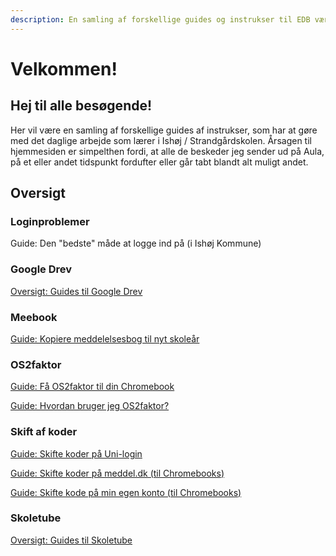 ```yaml
---
description: En samling af forskellige guides og instrukser til EDB værktøjer
---
```


# Velkommen!

## Hej til alle besøgende!

Her vil være en samling af forskellige guides af instrukser, som har at gøre med det daglige arbejde som lærer i Ishøj / Strandgårdskolen. Årsagen til hjemmesiden er simpelthen fordi, at alle de beskeder jeg sender ud på Aula, på et eller andet tidspunkt fordufter eller går tabt blandt alt muligt andet.



## Oversigt

### Loginproblemer

Guide: Den "bedste" måde at logge ind på (i Ishøj Kommune)

### Google Drev

[Oversigt: Guides til Google Drev](google-drev/oversigt/)

### Meebook

[Guide: Kopiere meddelelsesbog til nyt skoleår](meebook/kopiere-meddelsesbog-til-nyt-skolear.md)

### OS2faktor

[Guide: Få OS2faktor til din Chromebook](os2faktor/fa-os2faktor-til-din-chromebook.md)

[Guide: Hvordan bruger jeg OS2faktor?](os2faktor/hvordan-bruger-jeg-os2faktor.md)

### Skift af koder

[Guide: Skifte koder på Uni-login](skift-af-koder/sadan-skifter-du-kode-pa-uni-login.md)

[Guide: Skifte koder på meddel.dk (til Chromebooks](skift-af-koder/sadan-skifter-du-kode-pa-meddel.dk-til-chromebooks.md)[)](skift-af-koder/sadan-skifter-du-kode-pa-meddel.dk-til-chromebooks.md)

[Guide: Skifte kode på min egen konto (til Chromebooks)](skift-af-koder/sadan-skifter-du-din-egen-kode-pa-din-chromebook.md)

### Skoletube

[Oversigt: Guides til Skoletube](skoletube/oversigt/)
